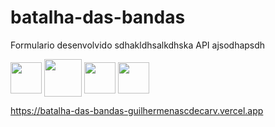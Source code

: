 # batalha-das-bandas
<p>Formulario desenvolvido sdhakldhsalkdhska API ajsodhapsdh</p>
<div>
 	<img align="center" heigth="40" width="50" src="https://cdn.jsdelivr.net/gh/devicons/devicon/icons/javascript/javascript-original.svg"/>
 	<img align="center" heigth="50" width="60" src="https://cdn.jsdelivr.net/gh/devicons/devicon/icons/bootstrap/bootstrap-original.svg"/>
	<img align="center" heigth="40" width="50" src="https://cdn.jsdelivr.net/gh/devicons/devicon/icons/html5/html5-original.svg"/>
  <img align="center" heigth="40" width="50" src="https://cdn.jsdelivr.net/gh/devicons/devicon/icons/css3/css3-original.svg"/>
 </div>
          
          
https://batalha-das-bandas-guilhermenascdecarv.vercel.app
